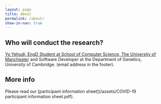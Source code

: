 ```yaml
---
layout: page
title: About
permalink: /about/
show-in-nav: true
---
```



## Who will conduct the research?
[Yo Yehudi, EngD Student at School of Computer Science, The University of Manchester](https://www.research.manchester.ac.uk/portal/yochannah.yehudi-postgrad.html) and Software Developer at the Department of Genetics, University of Cambridge. (email address in the footer).

## More info
Please read our [participant information sheet](/assets/COVID-19 participant information sheet.pdf).
